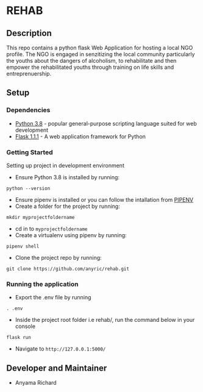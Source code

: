 # REHAB
## Description
This repo contains a python flask Web Application for hosting a local NGO profile. The NGO is engaged in senzitizing the local community particularly the youths about the dangers of alcoholism, to rehabilitate and then empower the rehabilitated youths through  training on life skills and entreprenuership.

## Setup
### Dependencies
* [Python 3.8](https://www.python.org/) - popular general-purpose scripting language suited for web development
* [Flask 1.1.1](http://flask.palletsprojects.com/en/1.1.x/) - A web application framework for Python

### Getting Started
Setting up project in development environment
* Ensure Python 3.8 is installed by running:
```
python --version
```
* Ensure pipenv is installed or you can follow the intallation from [PIPENV](https://docs.pipenv.org/)
* Create a folder for the project by running:
```
mkdir myprojectfoldername
```
* cd in to `myprojectfoldername`
* Create a virtualenv using pipenv by running:
```
pipenv shell
```
* Clone the project repo by running:
```
git clone https://github.com/anyric/rehab.git
```

### Running the application
* Export the .env file by running 
```
. .env
```
* Inside the project root folder i.e rehab/, run the command below in your console
```
flask run
```
* Navigate to `http://127.0.0.1:5000/`

## Developer and Maintainer
* Anyama Richard